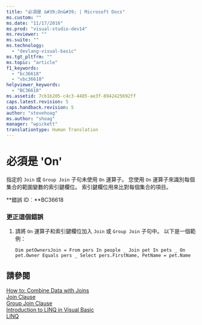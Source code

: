 ```yaml
---
title: "必須是 &#39;On&#39; | Microsoft Docs"
ms.custom: ""
ms.date: "11/17/2016"
ms.prod: "visual-studio-dev14"
ms.reviewer: ""
ms.suite: ""
ms.technology: 
  - "devlang-visual-basic"
ms.tgt_pltfrm: ""
ms.topic: "article"
f1_keywords: 
  - "bc36618"
  - "vbc36618"
helpviewer_keywords: 
  - "BC36618"
ms.assetid: 7cb1b205-c4c3-4485-ae3f-8942425692ff
caps.latest.revision: 5
caps.handback.revision: 5
author: "stevehoag"
ms.author: "shoag"
manager: "wpickett"
translationtype: Human Translation
---
```

# 必須是 &#39;On&#39;
指定的 `Join` 或 `Group Join` 子句未使用 `On` 運算子。 您使用 `On` 運算子來識別每個集合的範圍變數的索引鍵欄位。 索引鍵欄位用來比對每個集合的項目。  
  
 **錯誤 ID︰**BC36618  
  
### 更正這個錯誤  
  
1.  請將 `On` 運算子和索引鍵欄位加入 `Join` 或 `Group Join` 子句中。 以下是一個範例：  
  
    ```vb#  
    Dim petOwnersJoin = From pers In people _ Join pet In pets _ On pet.Owner Equals pers _ Select pers.FirstName, PetName = pet.Name  
    ```  
  
## 請參閱  
 [How to: Combine Data with Joins](../../visual-basic/programming-guide/language-features/linq/how-to-combine-data-with-linq-by-using-joins.md)   
 [Join Clause](../../visual-basic/language-reference/queries/join-clause.md)   
 [Group Join Clause](../../visual-basic/language-reference/queries/group-join-clause.md)   
 [Introduction to LINQ in Visual Basic](../../visual-basic/programming-guide/language-features/linq/introduction-to-linq.md)   
 [LINQ](../../visual-basic/programming-guide/language-features/linq/index.md)